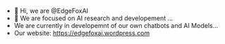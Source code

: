 - 👋 Hi, we are @EdgeFoxAI
- 👀 We are focused on AI research and developement ...
- We are currently in developemnt of our own chatbots and AI Models...
- Our website: https://edgefoxai.wordpress.com

<!---
EdgeFoxAI/EdgeFoxAI is a ✨ special ✨ repository because its `README.md` (this file) appears on your GitHub profile.
You can click the Preview link to take a look at your changes.
--->
